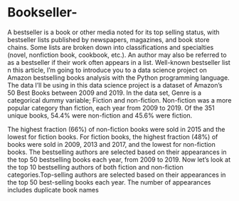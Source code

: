 # Bookseller-
A bestseller is a book or other media noted for its top selling status, with bestseller lists published by newspapers, magazines, and book store chains. Some lists are broken down into classifications and specialties (novel, nonfiction book, cookbook, etc.). An author may also be referred to as a bestseller if their work often appears in a list. Well-known bestseller list
n this article, I’m going to introduce you to a data science project on Amazon bestselling books analysis with the Python programming language. The data I’ll be using in this data science project is a dataset of Amazon’s 50 Best Books between 2009 and 2019.
In the data set, Genre is a categorical dummy variable; Fiction and non-fiction. Non-fiction was a more popular category than fiction, each year from 2009 to 2019. Of the 351 unique books, 54.4% were non-fiction and 45.6% were fiction.

The highest fraction (66%) of non-fiction books were sold in 2015 and the lowest for fiction books. For fiction books, the highest fraction (48%) of books were sold in 2009, 2013 and 2017, and the lowest for non-fiction books.
The bestselling authors are selected based on their appearances in the top 50 bestselling books each year, from 2009 to 2019. Now let’s look at the top 10 bestselling authors of both fiction and non-fiction categories.Top-selling authors are selected based on their appearances in the top 50 best-selling books each year. The number of appearances includes duplicate book names
